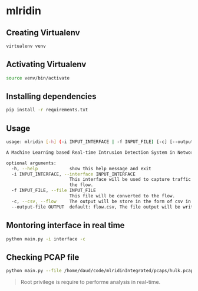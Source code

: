 # mlridin

## Creating Virtualenv
```sh
virtualenv venv
```

## Activating Virtualenv
```sh
source venv/bin/activate
```

## Installing dependencies

```sh
pip install -r requirements.txt
```

## Usage
```sh
usage: mlridin [-h] (-i INPUT_INTERFACE | -f INPUT_FILE) [-c] [--output-file OUTPUT]

A Machine Learning based Real-time Intrusion Detection System in Network

optional arguments:
  -h, --help            show this help message and exit
  -i INPUT_INTERFACE, --interface INPUT_INTERFACE
                        This interface will be used to capture traffic in order to convert it into
                        the flow.
  -f INPUT_FILE, --file INPUT_FILE
                        This file will be converted to the flow.
  -c, --csv, --flow     The output will be store in the form of csv in output file.
  --output-file OUTPUT  default: flow.csv, The file output will be written to.
```

## Montoring interface in real time
```sh
python main.py -i interface -c
```

## Checking PCAP file
```sh
python main.py --file /home/daud/code/mlridinIntegrated/pcaps/hulk.pcap -c
```
> Root privilege is require to performe analysis in real-time.
